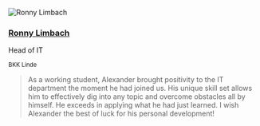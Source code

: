 <div class="quote">

![Ronny Limbach](/images/ronny-limbach.jpeg)

<div class="quotee">

### <a href="https://www.xing.com/profile/Ronny_Limbach/cv" target="_blank">Ronny Limbach</a>

Head of IT

<small>BKK Linde</small>

</div>

</div>

> As a working student, Alexander brought positivity to the IT department the moment he had joined us.
> His unique skill set allows him to effectively dig into any topic and overcome obstacles all by himself. He exceeds in applying what he had just learned.
> I wish Alexander the best of luck for his personal development!
